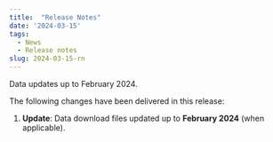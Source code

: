 ```yaml
---
title:  "Release Notes"
date: '2024-03-15'
tags:
  - News
  - Release notes
slug: 2024-03-15-rn
---
```


Data updates up to February 2024.

<!--more-->
The following changes have been delivered in this release:

1. **Update**: Data download files updated up to **February 2024** (when applicable).